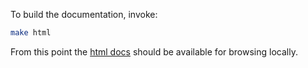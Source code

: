 To build the documentation, invoke:

````bash
make html
````

From this point the [html docs](build/html/index.html) should be available for browsing locally.
